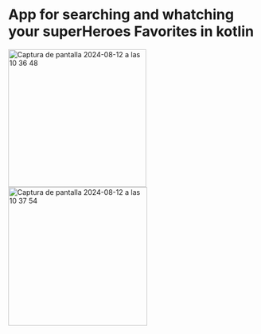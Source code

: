 # App for searching and whatching your superHeroes Favorites in kotlin

<img width="277" alt="Captura de pantalla 2024-08-12 a las 10 36 48" src="https://github.com/user-attachments/assets/bb646b15-8ccc-4124-9d36-29c6b8f90603">
<img width="279" alt="Captura de pantalla 2024-08-12 a las 10 37 54" src="https://github.com/user-attachments/assets/82ffb80b-2ca7-48d6-8cce-6f55a2dd4f3b">
